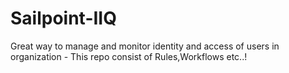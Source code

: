 # Sailpoint-IIQ
Great way to manage and monitor identity and access of users in organization - This repo consist of Rules,Workflows etc..!
